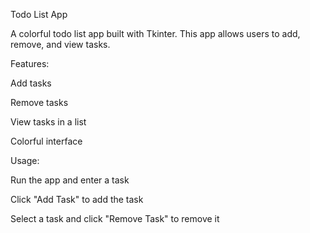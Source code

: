Todo List App

A colorful todo list app built with Tkinter. This app allows users to add, remove, and view tasks.

Features:

Add tasks

Remove tasks

View tasks in a list

Colorful interface

Usage:

Run the app and enter a task

Click "Add Task" to add the task

Select a task and click "Remove Task" to remove it
